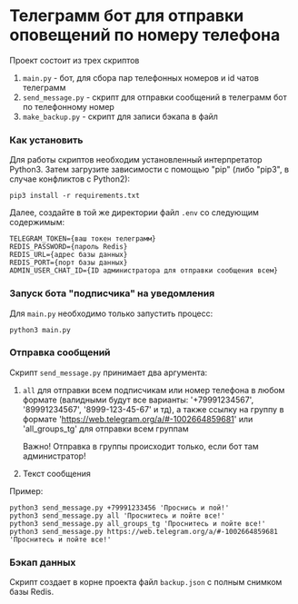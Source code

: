# Телеграмм бот для отправки оповещений по номеру телефона

Проект состоит из трех скриптов
1. `main.py` - бот, для сбора пар телефонных номеров и id чатов телеграмм
2. `send_message.py` - скрипт для отправки сообщений в телеграмм бот по телефонному номер
3. `make_backup.py` - скрипт для записи бэкапа в файл

### Как установить
Для работы скриптов необходим установленный интерпретатор Python3. Затем загрузите зависимости с помощью "pip"
(либо "pip3", в случае конфликтов с Python2):
```
pip3 install -r requirements.txt
```

Далее, создайте в той же директории файл `.env` со следующим содержимым:
```
TELEGRAM_TOKEN={ваш токен телеграмм}
REDIS_PASSWORD={пароль Redis}
REDIS_URL={адрес базы данных}
REDIS_PORT={порт базы данных}
ADMIN_USER_CHAT_ID={ID администратора для отправки сообщения всем}
```

### Запуск бота "подписчика" на уведомления

Для `main.py` необходимо только запустить процесс:
```
python3 main.py
```

### Отправка сообщений
Скрипт `send_message.py` принимает два аргумента:
1. `all` для отправки всем подписчикам или номер телефона в любом формате (валидными будут все варианты: '+79991234567', '89991234567', '8999-123-45-67' и тд),
    а также ссылку на группу в формате 'https://web.telegram.org/a/#-1002664859681' или 'all_groups_tg' для отправки всем группам

    Важно! Отправка в группы происходит только, если бот там администратор!
2. Текст сообщения 

Пример:
```
python3 send_message.py +79991233456 'Проснись и пой!'
python3 send_message.py all 'Проснитесь и пойте все!'
python3 send_message.py all_groups_tg 'Проснитесь и пойте все!'
python3 send_message.py https://web.telegram.org/a/#-1002664859681 'Проснитесь и пойте все!'
```

### Бэкап данных
Скрипт создает в корне проекта файл `backup.json` с полным снимком базы Redis.
